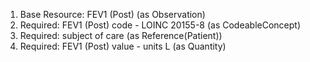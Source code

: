 1. Base Resource: FEV1 (Post) (as Observation)
1. Required: FEV1 (Post) code - LOINC 20155-8 (as CodeableConcept)
1. Required: subject of care (as Reference(Patient))
1. Required: FEV1 (Post) value   - units L (as Quantity)
		